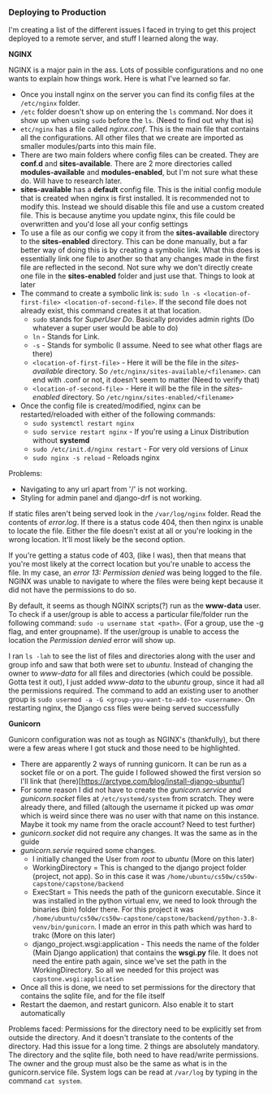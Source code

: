 ### Deploying to Production

I'm creating a list of the different issues I faced in trying to get this project deployed to a remote server, and stuff I learned along the way.

**NGINX**

NGINX is a major pain in the ass. Lots of possible configurations and no one wants to explain how things work. Here is what I've learned so far.

- Once you install nginx on the server you can find its config files at the `/etc/nginx` folder.
- `/etc` folder doesn't show up on entering the `ls` command. Nor does it show up when using `sudo` before the `ls`. (Need to find out why that is)
- `etc/nginx` has a file called *nginx.conf*. This is the main file that contains all the configurations. All other files that we create are imported as smaller modules/parts into this main file.
- There are two main folders where config files can be created. They are **conf.d** and **sites-available**. There are 2 more directories called **modules-available** and **modules-enabled**, but I'm not sure what these do. Will have to research later.
- **sites-available** has a **default** config file. This is the initial config module that is created when nginx is first installed. It is recommended not to modify this. Instead we should disable this file and use a custom created file. This is because anytime you update nginx, this file could be overwritten and you'd lose all your config settings
- To use a file as our config we copy it from the **sites-available** directory to the **sites-enabled** directory. This can be done manually, but a far better way of doing this is by creating a symbolic link. What this does is essentially link one file to another so that any changes made in the first file are reflected in the second. Not sure why we don't directly create one file in the **sites-enabled** folder and just use that. Things to look at later
- The command to create a symbolic link is: `sudo ln -s <location-of-first-file> <location-of-second-file>`. If the second file does not already exist, this command creates it at that location.
    - `sudo` stands for *SuperUser Do*. Basically provides admin rights (Do whatever a super user would be able to do)
    - `ln` - Stands for Link.
    - `-s` - Stands for symbolic (I assume. Need to see what other flags are there)
    - `<location-of-first-file>` - Here it will be the file in the *sites-available* directory. So `/etc/nginx/sites-available/<filename>`. <filename> can end with .conf or not, it doesn't seem to matter (Need to verify that)
    - `<location-of-second-file>` - Here it will be the file in the *sites-enabled* directory. So `/etc/nginx/sites-enabled/<filename>`
- Once the config file is created/modified, nginx can be restarted/reloaded with either of the following commands:
    - `sudo systemctl restart nginx`
    - `sudo service restart nginx` - If you're using a Linux Distribution without **systemd**
    - `sudo /etc/init.d/nginx restart` - For very old versions of Linux
    - `sudo nginx -s reload` - Reloads nginx

Problems:
- Navigating to any url apart from '/' is not working. 
- Styling for admin panel and django-drf is not working.

If static files aren't being served look in the `/var/log/nginx` folder. Read the contents of *error.log*. If there is a status code 404, then then nginx is unable to locate the file. Either the file doesn't exist at all or you're looking in the wrong location. It'll most likely be the second option.

If you're getting a status code of 403, (like I was), then that means that you're most likely at the correct location but you're unable to access the file. In my case, an *error 13: Permission denied* was being logged to the file. NGINX was unable to navigate to where the files were being kept because it did not have the permissions to do so.

By default, it seems as though NGINX scripts(?) run as the **www-data** user. To check if a user/group is able to access a particular file/folder run the following command: `sudo -u username stat <path>`. (For a group, use the -g flag, and enter groupname). If the user/group is unable to access the location the *Permission denied* error will show up.

I ran `ls -lah` to see the list of files and directories along with the user and group info and saw that both were set to *ubuntu*. Instead of changing the owner to *www-data* for all files and directories (which could be possible. Gotta test it out), I just added *www-data* to the *ubuntu* group, since it had all the permissions required. The command to add an existing user to another group is `sudo usermod -a -G <group-you-want-to-add-to> <username>`. On restarting nginx, the Django css files were being served successfully 


**Gunicorn**

Gunicorn configuration was not as tough as NGINX's (thankfully), but there were a few areas where I got stuck and those need to be highlighted.

- There are apparently 2 ways of running gunicorn. It can be run as a socket file or on a port. The guide I followed showed the first version so I'll link that (here)[https://arctype.com/blog/install-django-ubuntu/]
- For some reason I did not have to create the *gunicorn.service* and *gunicorn.socket* files at `/etc/systemd/system` from scratch. They were already there, and filled (altough the username it picked up was *omar* which is weird since there was no user with that name on this instance. Maybe it took my name from the oracle account? Need to test further)
- *gunicorn.socket* did not require any changes. It was the same as in the guide
- *gunicorn.servie* required some changes.
    - I initially changed the User from *root* to *ubuntu* (More on this later)
    - WorkingDirectory = This is changed to the django project folder (project, not app). So in this case it was `/home/ubuntu/cs50w/cs50w-capstone/capstone/backend`
    - ExecStart = This needs the path of the gunicorn executable. Since it was installed in the python virtual env, we need to look through the binaries (bin) folder there. For this project it was `/home/ubuntu/cs50w/cs50w-capstone/capstone/backend/python-3.8-venv/bin/gunicorn`. I made an error in this path which was hard to trakc (More on this later)
    - django_project.wsgi:application - This needs the name of the folder (Main Django application) that contains the **wsgi.py** file. It does not need the entire path again, since we've set the path in the WorkingDirectory. So all we needed for this project was `capstone.wsgi:application`
- Once all this is done, we need to set permissions for the directory that contains the sqlite file, and for the file itself
- Restart the daemon, and restart gunicorn. Also enable it to start automatically

Problems faced: Permissions for the directory need to be explicitly set from outside the directory. And it doesn't translate to the contents of the directory. Had this issue for a long time. 2 things are absolutely mandatory. The directory and the sqlite file, both need to have read/write permissions. The owner and the group must also be the same as what is in the gunicorn.service file. System logs can be read at `/var/log` by typing in the command `cat system`.
